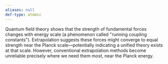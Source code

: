 ```yaml
---
aliases: null
def-type: atomic
---
```

   
Quantum field theory shows that the strength of fundamental forces changes with energy scale (a phenomenon called "running coupling constants"). Extrapolation suggests these forces might converge to equal strength near the Planck scale—potentially indicating a unified theory exists at that scale. However, conventional extrapolation methods become unreliable precisely where we need them most, near the Planck energy.
